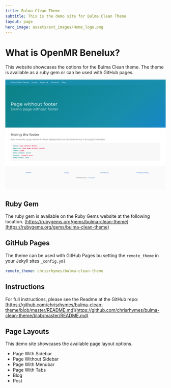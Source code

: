 ```yaml
---
title: Bulma Clean Theme
subtitle: This is the demo site for Bulma Clean Theme
layout: page
hero_image: assets/ext_images/Home_logo.png
---
```


# What is OpenMR Benelux?

This website showcases the options for the Bulma Clean theme. The theme is available as a ruby gem or can be used with GitHub pages. 

![alt text](assets/ext_images/Pages_layout_5.png)



## Ruby Gem

The ruby gem is available on the Ruby Gems website at the following location. [https://rubygems.org/gems/bulma-clean-theme](https://rubygems.org/gems/bulma-clean-theme)

## GitHub Pages

The theme can be used with GitHub Pages bu setting the `remote_theme` in your Jekyll sites `_config.yml`

```yml
remote_theme: chrisrhymes/bulma-clean-theme
```

## Instructions

For full instructions, please see the Readme at the GitHub repo:
[https://github.com/chrisrhymes/bulma-clean-theme/blob/master/README.md](https://github.com/chrisrhymes/bulma-clean-theme/blob/master/README.md)

## Page Layouts

This demo site showcases the available page layout options.

* Page With Sidebar
* Page Without Sidebar
* Page With Menubar
* Page With Tabs
* Blog
* Post